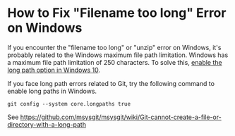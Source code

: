 # How to Fix "Filename too long" Error on Windows

If you encounter the "filename too long" or "unzip" error on Windows, it's probably related to the Windows maximum file path limitation. Windows has a maximum file path limitation of 250 characters. To solve this, [enable the long path option in Windows 10](https://docs.microsoft.com/en-us/windows/win32/fileio/maximum-file-path-limitation?tabs=cmd#enable-long-paths-in-windows-10-version-1607-and-later).

If you face long path errors related to Git, try the following command to enable long paths in Windows.
```
git config --system core.longpaths true
```

See https://github.com/msysgit/msysgit/wiki/Git-cannot-create-a-file-or-directory-with-a-long-path
